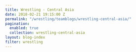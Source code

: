 ```yaml
---
title: Wrestling - Central Asia
date: 2018-02-21 19:15:00 Z
permalink: "/wrestling/teamblogs/wrestling-central-asia/"
pagination:
  enabled: true
  collection: wrestling-central-asia
layout: blog-index
filter: wrestling
---
```


